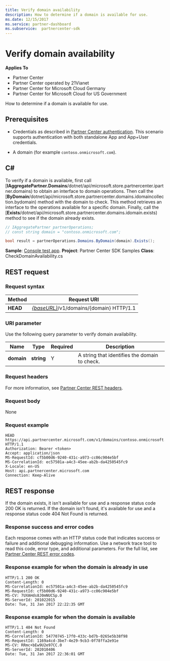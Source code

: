 ```yaml
---
title: Verify domain availability
description: How to determine if a domain is available for use.
ms.date: 12/15/2017
ms.service: partner-dashboard
ms.subservice:  partnercenter-sdk
---
```


# Verify domain availability

**Applies To**

- Partner Center
- Partner Center operated by 21Vianet
- Partner Center for Microsoft Cloud Germany
- Partner Center for Microsoft Cloud for US Government

How to determine if a domain is available for use.

## Prerequisites

- Credentials as described in [Partner Center authentication](partner-center-authentication.md). This scenario supports authentication with both standalone App and App+User credentials.

- A domain (for example `contoso.onmicrosoft.com`).

## C\#

To verify if a domain is available, first call [**IAggregatePartner.Domains**/dotnet/api/microsoft.store.partnercenter.ipartner.domains) to obtain an interface to domain operations. Then call the [**ByDomain**/dotnet/api/microsoft.store.partnercenter.domains.idomaincollection.bydomain) method with the domain to check. This method retrieves an interface to the operations available for a specific domain. Finally, call the [**Exists**/dotnet/api/microsoft.store.partnercenter.domains.idomain.exists) method to see if the domain already exists.

``` csharp
// IAggregatePartner partnerOperations;
// const string domain = "contoso.onmicrosoft.com";

bool result = partnerOperations.Domains.ByDomain(domain).Exists();
```

**Sample**: [Console test app](console-test-app.md). **Project**: Partner Center SDK Samples **Class**: CheckDomainAvailability.cs

## REST request

### Request syntax

| Method   | Request URI                                                              |
|----------|--------------------------------------------------------------------------|
| **HEAD** | [*{baseURL}*](partner-center-rest-urls.md)/v1/domains/{domain} HTTP/1.1 |

### URI parameter

Use the following query parameter to verify domain availability.

| Name       | Type       | Required | Description                                   |
|------------|------------|----------|-----------------------------------------------|
| **domain** | **string** | Y        | A string that identifies the domain to check. |

### Request headers

For more information, see [Partner Center REST headers](headers.md).

### Request body

None

### Request example

```http
HEAD https://api.partnercenter.microsoft.com/v1/domains/contoso.onmicrosoft.com HTTP/1.1
Authorization: Bearer <token>
Accept: application/json
MS-RequestId: cf5b00d6-9240-431c-a973-cc06c904e5bf
MS-CorrelationId: ec57501a-a4c3-45ee-ab2b-da4250545fc9
X-Locale: en-US
Host: api.partnercenter.microsoft.com
Connection: Keep-Alive
```

## REST response

If the domain exists, it isn't available for use and a response status code 200 OK is returned. If the domain isn't found, it's available for use and a response status code 404 Not Found is returned.

### Response success and error codes

Each response comes with an HTTP status code that indicates success or failure and additional debugging information. Use a network trace tool to read this code, error type, and additional parameters. For the full list, see [Partner Center REST error codes](error-codes.md).

### Response example for when the domain is already in use

```http
HTTP/1.1 200 OK
Content-Length: 0
MS-CorrelationId: ec57501a-a4c3-45ee-ab2b-da4250545fc9
MS-RequestId: cf5b00d6-9240-431c-a973-cc06c904e5bf
MS-CV: 7UXAHds8J0mNUCSp.0
MS-ServerId: 201022015
Date: Tue, 31 Jan 2017 22:22:35 GMT
```

### Response example for when the domain is available

```http
HTTP/1.1 404 Not Found
Content-Length: 0
MS-CorrelationId: 54770745-17f0-433c-bd7b-0265e5b38f98
MS-RequestId: 1169a4cd-3be7-4e29-9cb3-0f78ffa2e91e
MS-CV: RRmc+bEw9U2e97CC.0
MS-ServerId: 202010406
Date: Tue, 31 Jan 2017 22:36:01 GMT
```
